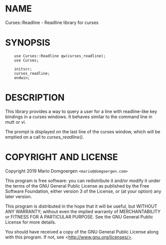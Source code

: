 # NAME

Curses::Readline - Readline library for curses

# SYNOPSIS

        use Curses::Readline qw(curses_readline);
        use Curses;

        initscr;
        curses_readline;
        endwin;

# DESCRIPTION

This library provides a way to query a user for a line with
readline-like key bindings in a curses windows. It behaves similar to
the command line in mutt or vi.

The prompt is displayed on the last line of the curses window, which
will be emptied on a call to _curses\_readline()_.

# COPYRIGHT AND LICENSE 

Copyright 2019 Mario Domgoergen `<mario@domgoergen.com>` 

This program is free software: you can redistribute it and/or modify 
it under the terms of the GNU General Public License as published by 
the Free Software Foundation, either version 3 of the License, or 
(at your option) any later version. 

This program is distributed in the hope that it will be useful, 
but WITHOUT ANY WARRANTY; without even the implied warranty of 
MERCHANTABILITY or FITNESS FOR A PARTICULAR PURPOSE.  See the 
GNU General Public License for more details. 

You should have received a copy of the GNU General Public License 
along with this program.  If not, see &lt;http://www.gnu.org/licenses/>. 
